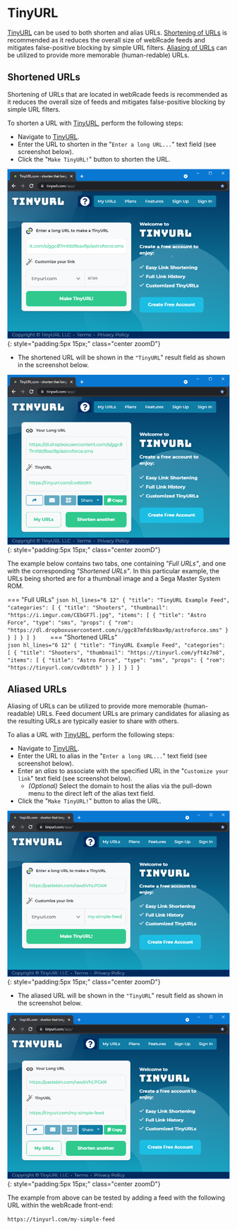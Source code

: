 # TinyURL

[TinyURL](https://tinyurl.com/) can be used to both shorten and alias URLs. [Shortening of URLs](#shortened-urls) is recommended as it reduces the overall size of webЯcade feeds and mitigates false-positive blocking by simple URL filters. [Aliasing of URLs](#aliased-urls) can be utilized to provide more memorable (human-redable) URLs.


## Shortened URLs

Shortening of URLs that are located in webЯcade feeds is recommended as it reduces the overall size of feeds and mitigates false-positive blocking by simple URL filters. 

To shorten a URL with [TinyURL](https://tinyurl.com/), perform the following steps:

* Navigate to [TinyURL](https://tinyurl.com/).
* Enter the URL to shorten in the "`Enter a long URL...`" text field (see screenshot below).
* Click the "`Make TinyURL!`" button to shorten the URL.

![](../../assets/images/feed/tinyurl/longurl.png){: style="padding:5px 15px;" class="center zoomD"}

* The shortened URL will be shown in the `"TinyURL`" result field as shown in the screenshot below.

![](../../assets/images/feed/tinyurl/tinyurl.png){: style="padding:5px 15px;" class="center zoomD"}

The example below contains two tabs, one containing *"Full URLs"*, and one with the corresponding *"Shortened URLs"*. In this particular example, the URLs being shorted are for a thumbnail image and a Sega Master System ROM.

=== "Full URLs"
    ``` json hl_lines="6 12"
    {
      "title": "TinyURL Example Feed",
      "categories": [
        {
          "title": "Shooters",
          "thumbnail": "https://i.imgur.com/CEbGF7l.jpg",
          "items": [
            {
              "title": "Astro Force",
              "type": "sms",
              "props": {
                "rom": "https://dl.dropboxusercontent.com/s/ggc87mfds9bax9p/astroforce.sms"
              }
            }
          ]
        }
      ]
    }    
    ```
=== "Shortened URLs"    
    ``` json hl_lines="6 12"
    {
      "title": "TinyURL Example Feed",
      "categories": [
        {
          "title": "Shooters",
          "thumbnail": "https://tinyurl.com/yft4z7m8",
          "items": [
            {
              "title": "Astro Force",
              "type": "sms",
              "props": {
                "rom": "https://tinyurl.com/cvdbtdth"
              }
            }
          ]
        }
      ]
    }    
    ```

## Aliased URLs

 Aliasing of URLs can be utilized to provide more memorable (human-readable) URLs. Feed document URLs are primary candidates for aliasing as the resulting URLs are typically easier to share with others.

To alias a URL with [TinyURL](https://tinyurl.com/), perform the following steps:

* Navigate to [TinyURL](https://tinyurl.com/).
* Enter the URL to alias in the "`Enter a long URL...`" text field (see screenshot below).
* Enter an *alias* to associate with the specified URL in the "`Customize your link`" text field (see screenshot below).
    * *(Optional)* Select the domain to host the alias via the pull-down menu to the direct left of the alias text field.
* Click the "`Make TinyURL!`" button to alias the URL.

![](../../assets/images/feed/tinyurl/alias-url.png){: style="padding:5px 15px;" class="center zoomD"}

* The aliased URL will be shown in the `"TinyURL`" result field as shown in the screenshot below.

![](../../assets/images/feed/tinyurl/alias-url-done.png){: style="padding:5px 15px;" class="center zoomD"}

The example from above can be tested by adding a feed with the following URL within the webЯcade front-end:

`https://tinyurl.com/my-simple-feed`
